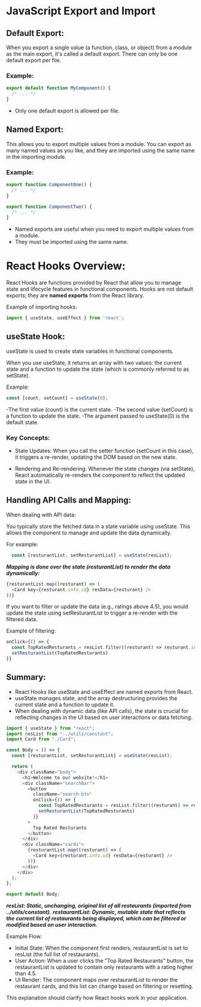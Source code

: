 # JavaScript Export and Import

## Default Export:
When you export a single value (a function, class, or object) from a module as the main export, it's called a default export. There can only be one default export per file.

### Example:
```js
export default function MyComponent() {
  /* ... */
}
```
- Only one default export is allowed per file.

## Named Export:
This allows you to export multiple values from a module. You can export as many named values as you like, and they are imported using the same name in the importing module.

### Example:
```js
export function ComponentOne() {
  /* ... */
}

export function ComponentTwo() {
  /* ... */
}
```

- Named exports are useful when you need to export multiple values from a module.
- They must be imported using the same name.


# React Hooks Overview:

React Hooks are functions provided by React that allow you to manage state and lifecycle features in functional components. Hooks are not default exports; they are **named exports** from the React library.

Example of importing hooks:

```javascript
import { useState, useEffect } from 'react';
```

## useState Hook:

useState is used to create state variables in functional components.

When you use useState, it returns an array with two values: the current state and a function to update the state (which is commonly referred to as setState).

Example:

```js
const [count, setCount] = useState(0);
```
-The first value (count) is the current state.
-The second value (setCount) is a function to update the state.
-The argument passed to useState(0) is the default state.

### Key Concepts:

 - State Updates: When you call the setter function (setCount in this case), it triggers a re-render, updating the DOM based on the new state.

 - Rendering and Re-rendering: Whenever the state changes (via setState), React automatically re-renders the component to reflect the updated state in the UI.

## Handling API Calls and Mapping:

When dealing with API data:

You typically store the fetched data in a state variable using useState. This allows the component to manage and update the data dynamically.

For example:
```js
  const [resturantList, setResturantList] = useState(resList);
```
***Mapping is done over the state (resturantList) to render the data dynamically:***

```js
{resturantList.map((resturant) => (
  <Card key={resturant.info.id} resData={resturant} />
))}
```

If you want to filter or update the data (e.g., ratings above 4.5), you would update the state using setResturantList to trigger a re-render with the filtered data.

Example of filtering:

```js
onClick={() => {
  const TopRatedResturants = resList.filter((resturant) => resturant.info.avgRating > 4.5)
  setResturantList(TopRatedResturants)
}}
```
## Summary:

- React Hooks like useState and useEffect are named exports from React.
- useState manages state, and the array destructuring provides the current state and a function to update it.
- When dealing with dynamic data (like API calls), the state is crucial for reflecting changes in the UI based on user interactions or data fetching.

```javascript
import { useState } from "react";
import resList from "../utils/constant";
import Card from "./Card";

const Body = () => {
  const [resturantList, setResturantList] = useState(resList);

  return (
    <div className="body">
      <h1>Welcome to our website!</h1>
      <div className="searchBar">
        <button
          className="search-btn"
          onClick={() => {
            const TopRatedResturants = resList.filter((resturant) => resturant.info.avgRating > 4.5)
            setResturantList(TopRatedResturants)
          }}
        >
          Top Rated Resturants
        </button>
      </div>
      <div className="cards">
        {resturantList.map((resturant) => (
          <Card key={resturant.info.id} resData={resturant} />
        ))}
      </div>
    </div>
  );
};

export default Body;
```

***resList: Static, unchanging, original list of all restaurants (imported from ../utils/constant).***
***restaurantList: Dynamic, mutable state that reflects the current list of restaurants being displayed, which can be filtered or modified based on user interaction.***

Example Flow:

* Initial State: When the component first renders, restaurantList is set to resList (the full list of restaurants).
* User Action: When a user clicks the "Top Rated Restaurants" button, the restaurantList is updated to contain only restaurants with a rating higher than 4.5.
* UI Render: The component maps over restaurantList to render the restaurant cards, and this list can change based on filtering or resetting.

This explanation should clarify how React hooks work in your application.